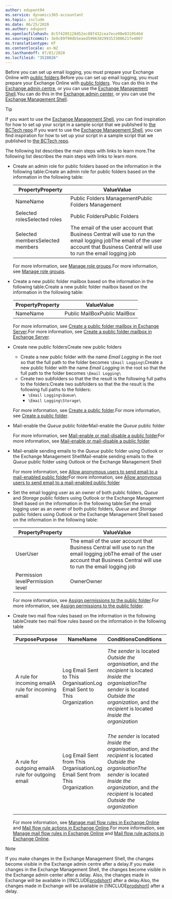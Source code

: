 ```yaml
---
author: edupont04
ms.service: dynamics365-accountant
ms.topic: include
ms.date: 06/25/2020
ms.author: edupont
ms.openlocfilehash: 8c5f4205128d52ec88f432cea7ece98e0310546d
ms.sourcegitcommit: 3e9c89f90db5eaed599630299353300621fe4007
ms.translationtype: HT
ms.contentlocale: en-NZ
ms.lasthandoff: 07/01/2020
ms.locfileid: "3528026"
---
```

<span data-ttu-id="9ba4b-101">Before you can set up email logging, you must prepare your Exchange Online with [public folders](/exchange/collaboration/public-folders/public-folders?view=exchserver-2019).</span><span class="sxs-lookup"><span data-stu-id="9ba4b-101">Before you can set up email logging, you must prepare your Exchange Online with [public folders](/exchange/collaboration/public-folders/public-folders?view=exchserver-2019).</span></span> <span data-ttu-id="9ba4b-102">You can do this in the [Exchange admin centre](/Exchange/architecture/client-access/exchange-admin-center?view=exchserver-2019), or you can use the [Exchange Management Shell](/powershell/exchange/exchange-management-shell?view=exchange-ps).</span><span class="sxs-lookup"><span data-stu-id="9ba4b-102">You can do this in the [Exchange admin center](/Exchange/architecture/client-access/exchange-admin-center?view=exchserver-2019), or you can use the [Exchange Management Shell](/powershell/exchange/exchange-management-shell?view=exchange-ps).</span></span>  

> [!TIP]
> <span data-ttu-id="9ba4b-103">If you want to use the [Exchange Management Shell](/powershell/exchange/exchange-management-shell?view=exchange-ps), you can find inspiration for how to set up your script in a sample script that we published to [the BCTech repo](https://github.com/microsoft/BCTech/tree/master/samples/EmailLogging).</span><span class="sxs-lookup"><span data-stu-id="9ba4b-103">If you want to use the [Exchange Management Shell](/powershell/exchange/exchange-management-shell?view=exchange-ps), you can find inspiration for how to set up your script in a sample script that we published to [the BCTech repo](https://github.com/microsoft/BCTech/tree/master/samples/EmailLogging).</span></span>

<span data-ttu-id="9ba4b-104">The following list describes the main steps with links to learn more.</span><span class="sxs-lookup"><span data-stu-id="9ba4b-104">The following list describes the main steps with links to learn more.</span></span>  

- <span data-ttu-id="9ba4b-105">Create an admin role for public folders based on the information in the following table:</span><span class="sxs-lookup"><span data-stu-id="9ba4b-105">Create an admin role for public folders based on the information in the following table:</span></span>

  |<span data-ttu-id="9ba4b-106">Property</span><span class="sxs-lookup"><span data-stu-id="9ba4b-106">Property</span></span>        |<span data-ttu-id="9ba4b-107">Value</span><span class="sxs-lookup"><span data-stu-id="9ba4b-107">Value</span></span>                     |
  |----------------|--------------------------|
  |<span data-ttu-id="9ba4b-108">Name</span><span class="sxs-lookup"><span data-stu-id="9ba4b-108">Name</span></span>            |<span data-ttu-id="9ba4b-109">Public Folders Management</span><span class="sxs-lookup"><span data-stu-id="9ba4b-109">Public Folders Management</span></span> |
  |<span data-ttu-id="9ba4b-110">Selected roles</span><span class="sxs-lookup"><span data-stu-id="9ba4b-110">Selected roles</span></span>  |<span data-ttu-id="9ba4b-111">Public Folders</span><span class="sxs-lookup"><span data-stu-id="9ba4b-111">Public Folders</span></span>            |
  |<span data-ttu-id="9ba4b-112">Selected members</span><span class="sxs-lookup"><span data-stu-id="9ba4b-112">Selected members</span></span>|<span data-ttu-id="9ba4b-113">The email of the user account that Business Central will use to run the email logging job</span><span class="sxs-lookup"><span data-stu-id="9ba4b-113">The email of the user account that Business Central will use to run the email logging job</span></span>|

  <span data-ttu-id="9ba4b-114">For more information, see [Manage role groups](/exchange/permissions/role-groups?view=exchserver-2019).</span><span class="sxs-lookup"><span data-stu-id="9ba4b-114">For more information, see [Manage role groups](/exchange/permissions/role-groups?view=exchserver-2019).</span></span>

- <span data-ttu-id="9ba4b-115">Create a new public folder mailbox based on the information in the following table:</span><span class="sxs-lookup"><span data-stu-id="9ba4b-115">Create a new public folder mailbox based on the information in the following table:</span></span>

  |<span data-ttu-id="9ba4b-116">Property</span><span class="sxs-lookup"><span data-stu-id="9ba4b-116">Property</span></span>        |<span data-ttu-id="9ba4b-117">Value</span><span class="sxs-lookup"><span data-stu-id="9ba4b-117">Value</span></span>                     |
  |----------------|--------------------------|
  |<span data-ttu-id="9ba4b-118">Name</span><span class="sxs-lookup"><span data-stu-id="9ba4b-118">Name</span></span>            |<span data-ttu-id="9ba4b-119">Public MailBox</span><span class="sxs-lookup"><span data-stu-id="9ba4b-119">Public MailBox</span></span>            |

  <span data-ttu-id="9ba4b-120">For more information, see [Create a public folder mailbox in Exchange Server](/exchange/collaboration/public-folders/create-public-folder-mailboxes).</span><span class="sxs-lookup"><span data-stu-id="9ba4b-120">For more information, see [Create a public folder mailbox in Exchange Server](/exchange/collaboration/public-folders/create-public-folder-mailboxes).</span></span>  

- <span data-ttu-id="9ba4b-121">Create new public folders</span><span class="sxs-lookup"><span data-stu-id="9ba4b-121">Create new public folders</span></span>

  - <span data-ttu-id="9ba4b-122">Create a new public folder with the name *Email Logging* in the root so that the full path to the folder becomes ```\Email Logging\```</span><span class="sxs-lookup"><span data-stu-id="9ba4b-122">Create a new public folder with the name *Email Logging* in the root so that the full path to the folder becomes ```\Email Logging\```</span></span>
  - <span data-ttu-id="9ba4b-123">Create two subfolders so that the the result is the following full paths to the folders:</span><span class="sxs-lookup"><span data-stu-id="9ba4b-123">Create two subfolders so that the the result is the following full paths to the folders:</span></span>
    - ```\Email Logging\Queue\```
    - ```\Email Logging\Storage\```

  <span data-ttu-id="9ba4b-124">For more information, see [Create a public folder](/exchange/collaboration/public-folders/create-public-folders?view=exchserver-2019).</span><span class="sxs-lookup"><span data-stu-id="9ba4b-124">For more information, see [Create a public folder](/exchange/collaboration/public-folders/create-public-folders?view=exchserver-2019).</span></span>

- <span data-ttu-id="9ba4b-125">Mail-enable the *Queue* public folder</span><span class="sxs-lookup"><span data-stu-id="9ba4b-125">Mail-enable the *Queue* public folder</span></span>

  <span data-ttu-id="9ba4b-126">For more information, see [Mail-enable or mail-disable a public folder](/exchange/collaboration/public-folders/mail-enable-or-disable?view=exchserver-2019)</span><span class="sxs-lookup"><span data-stu-id="9ba4b-126">For more information, see [Mail-enable or mail-disable a public folder](/exchange/collaboration/public-folders/mail-enable-or-disable?view=exchserver-2019)</span></span>

- <span data-ttu-id="9ba4b-127">Mail-enable sending emails to the *Queue* public folder using Outlook or the Exchange Management Shell</span><span class="sxs-lookup"><span data-stu-id="9ba4b-127">Mail-enable sending emails to the *Queue* public folder using Outlook or the Exchange Management Shell</span></span>

  <span data-ttu-id="9ba4b-128">For more information, see [Allow anonymous users to send email to a mail-enabled public folder](/exchange/collaboration/public-folders/mail-enable-or-disable?view=exchserver-2019#allow-anonymous-users-to-send-email-to-a-mail-enabled-public-folder)</span><span class="sxs-lookup"><span data-stu-id="9ba4b-128">For more information, see [Allow anonymous users to send email to a mail-enabled public folder](/exchange/collaboration/public-folders/mail-enable-or-disable?view=exchserver-2019#allow-anonymous-users-to-send-email-to-a-mail-enabled-public-folder)</span></span>

- <span data-ttu-id="9ba4b-129">Set the email logging user as an owner of both public folders, *Queue* and *Storage* public folders  using Outlook or the Exchange Management Shell based on the information in the following table:</span><span class="sxs-lookup"><span data-stu-id="9ba4b-129">Set the email logging user as an owner of both public folders, *Queue* and *Storage* public folders  using Outlook or the Exchange Management Shell based on the information in the following table:</span></span>

  |<span data-ttu-id="9ba4b-130">Property</span><span class="sxs-lookup"><span data-stu-id="9ba4b-130">Property</span></span>        |<span data-ttu-id="9ba4b-131">Value</span><span class="sxs-lookup"><span data-stu-id="9ba4b-131">Value</span></span>                     |
  |----------------|--------------------------|
  |<span data-ttu-id="9ba4b-132">User</span><span class="sxs-lookup"><span data-stu-id="9ba4b-132">User</span></span>            |<span data-ttu-id="9ba4b-133">The email of the user account that Business Central will use to run the email logging job</span><span class="sxs-lookup"><span data-stu-id="9ba4b-133">The email of the user account that Business Central will use to run the email logging job</span></span>|
  |<span data-ttu-id="9ba4b-134">Permission level</span><span class="sxs-lookup"><span data-stu-id="9ba4b-134">Permission level</span></span>|<span data-ttu-id="9ba4b-135">Owner</span><span class="sxs-lookup"><span data-stu-id="9ba4b-135">Owner</span></span>                     |

  <span data-ttu-id="9ba4b-136">For more information, see [Assign permissions to the public folder](/exchange/collaboration-exo/public-folders/set-up-public-folders#step-3-assign-permissions-to-the-public-folder).</span><span class="sxs-lookup"><span data-stu-id="9ba4b-136">For more information, see [Assign permissions to the public folder](/exchange/collaboration-exo/public-folders/set-up-public-folders#step-3-assign-permissions-to-the-public-folder).</span></span>

- <span data-ttu-id="9ba4b-137">Create two mail flow rules based on the information in the following table</span><span class="sxs-lookup"><span data-stu-id="9ba4b-137">Create two mail flow rules based on the information in the following table</span></span>

  |<span data-ttu-id="9ba4b-138">Purpose</span><span class="sxs-lookup"><span data-stu-id="9ba4b-138">Purpose</span></span>  |<span data-ttu-id="9ba4b-139">Name</span><span class="sxs-lookup"><span data-stu-id="9ba4b-139">Name</span></span> |<span data-ttu-id="9ba4b-140">Conditions</span><span class="sxs-lookup"><span data-stu-id="9ba4b-140">Conditions</span></span>                        |<span data-ttu-id="9ba4b-141">Action</span><span class="sxs-lookup"><span data-stu-id="9ba4b-141">Action</span></span>                                       |
  |---------|-----|----------------------------------|---------------------------------------------|
  |<span data-ttu-id="9ba4b-142">A rule for incoming email</span><span class="sxs-lookup"><span data-stu-id="9ba4b-142">A rule for incoming email</span></span> |<span data-ttu-id="9ba4b-143">Log Email Sent to This Organisation</span><span class="sxs-lookup"><span data-stu-id="9ba4b-143">Log Email Sent to This Organization</span></span>|<span data-ttu-id="9ba4b-144">*The sender* is located *Outside the organisation*, and *the recipient* is located *Inside the organisation*</span><span class="sxs-lookup"><span data-stu-id="9ba4b-144">*The sender* is located *Outside the organization*, and *the recipient* is located *Inside the organization*</span></span>|<span data-ttu-id="9ba4b-145">BCC the email account that is specified for the *Queue* public folder</span><span class="sxs-lookup"><span data-stu-id="9ba4b-145">BCC the email account that is specified for the *Queue* public folder</span></span>|
  |<span data-ttu-id="9ba4b-146">A rule for outgoing email</span><span class="sxs-lookup"><span data-stu-id="9ba4b-146">A rule for outgoing email</span></span> | <span data-ttu-id="9ba4b-147">Log Email Sent from This Organisation</span><span class="sxs-lookup"><span data-stu-id="9ba4b-147">Log Email Sent from This Organization</span></span> |<span data-ttu-id="9ba4b-148">*The sender* is located *Inside the organisation*, and *the recipient* is located *Outside the organisation*</span><span class="sxs-lookup"><span data-stu-id="9ba4b-148">*The sender* is located *Inside the organization*, and *the recipient* is located *Outside the organization*</span></span>|<span data-ttu-id="9ba4b-149">BCC the email account that is specified for the *Queue* public folder</span><span class="sxs-lookup"><span data-stu-id="9ba4b-149">BCC the email account that is specified for the *Queue* public folder</span></span>|
  
  <span data-ttu-id="9ba4b-150">For more information, see [Manage mail flow rules in Exchange Online](/exchange/security-and-compliance/mail-flow-rules/manage-mail-flow-rules) and [Mail flow rule actions in Exchange Online](/exchange/security-and-compliance/mail-flow-rules/mail-flow-rule-action).</span><span class="sxs-lookup"><span data-stu-id="9ba4b-150">For more information, see [Manage mail flow rules in Exchange Online](/exchange/security-and-compliance/mail-flow-rules/manage-mail-flow-rules) and [Mail flow rule actions in Exchange Online](/exchange/security-and-compliance/mail-flow-rules/mail-flow-rule-action).</span></span>

> [!NOTE]
> <span data-ttu-id="9ba4b-151">If you make changes in the Exchange Management Shell, the changes become visible in the Exchange admin centre after a delay.</span><span class="sxs-lookup"><span data-stu-id="9ba4b-151">If you make changes in the Exchange Management Shell, the changes become visible in the Exchange admin center after a delay.</span></span> <span data-ttu-id="9ba4b-152">Also, the changes made in Exchange will be available in [!INCLUDE[prodshort](prodshort.md)] after a delay.</span><span class="sxs-lookup"><span data-stu-id="9ba4b-152">Also, the changes made in Exchange will be available in [!INCLUDE[prodshort](prodshort.md)] after a delay.</span></span>
